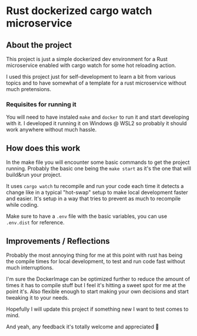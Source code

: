 # Rust dockerized cargo watch microservice

## About the project

This project is just a simple dockerized dev environment for a Rust microservice enabled with cargo watch for some hot reloading action.

I used this project just for self-development to learn a bit from various topics and to have somewhat of a template for a rust microservice without much pretensions.

### Requisites for running it

You will need to have instaled `make` and `docker` to run it and start developing with it. I developed it running it on Windows @ WSL2 so probably it should work anywhere without much hassle.

## How does this work

In the make file you will encounter some basic commands to get the project running. Probably the basic one being the `make start` as it's the one that will build&run your project.

It uses `cargo watch` tu recompile and run your code each time it detects a change like in a typical "hot-swap" setup to make local development faster and easier. It's setup in a way that tries to prevent as much to recompile while coding.

Make sure to have a `.env` file with the basic variables, you can use `.env.dist` for reference.

## Improvements / Reflections

Probably the most annoying thing for me at this point with rust has being the compile times for local development, to test and run code fast without much interruptions.

I'm sure the DockerImage can be optimized further to reduce the amount of times it has to compile stuff but I feel it's hitting a sweet spot for me at the point it's. Also flexible enough to start making your own decisions and start tweaking it to your needs.

Hopefully I will update this project if something new I want to test comes to mind.

And yeah, any feedback it's totally welcome and appreciated 🙇